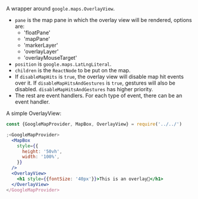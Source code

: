 A wrapper around `google.maps.OverlayView`.

- `pane` is the map pane in which the overlay view will be rendered, options
  are:
  - 'floatPane'
  - 'mapPane'
  - 'markerLayer'
  - 'overlayLayer'
  - 'overlayMouseTarget'
- `position` is `google.maps.LatLngLiteral`.
- `children` is the `ReactNode` to be put on the map.
- If `disableMapHits` is `true`, the overlay view will disable map hit events
  over it. If `disableMapHitsAndGestures` is `true`, gestures will also be
  disabled. `disableMapHitsAndGestures` has higher priority.
- The rest are event handlers. For each type of event, there can be an event
  handler.

A simple OverlayView:

```jsx
const {GoogleMapProvider, MapBox, OverlayView} = require('../../')

;<GoogleMapProvider>
  <MapBox
    style={{
      height: '50vh',
      width: '100%',
    }}
  />
  <OverlayView>
    <h1 style={{fontSize: '40px'}}>This is an overlay🌈</h1>
  </OverlayView>
</GoogleMapProvider>
```

